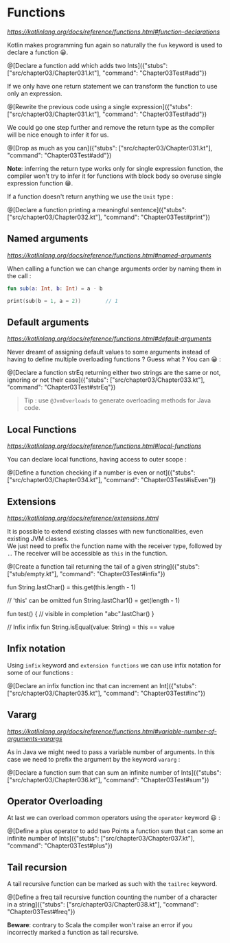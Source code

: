 # Functions

*https://kotlinlang.org/docs/reference/functions.html#function-declarations*

Kotlin makes programming fun again so naturally the `fun` keyword is used to declare a function 😀.

@[Declare a function add which adds two Ints]({"stubs": ["src/chapter03/Chapter031.kt"], "command": "Chapter03Test#add"})

If we only have one return statement we can transform the function to use only an expression.

@[Rewrite the previous code using a single expression]({"stubs": ["src/chapter03/Chapter031.kt"], "command": "Chapter03Test#add"})

We could go one step further and remove the return type as the compiler will be nice enough to infer it for us.

@[Drop as much as you can]({"stubs": ["src/chapter03/Chapter031.kt"], "command": "Chapter03Test#add"})

**Note**: inferring the return type works only for single expression function, the compiler won't try to infer it for functions with block body so overuse single expression function 😁.

If a function doesn't return anything we use the `Unit` type :

@[Declare a function printing a meaningful sentence]({"stubs": ["src/chapter03/Chapter032.kt"], "command": "Chapter03Test#print"})

## Named arguments

*https://kotlinlang.org/docs/reference/functions.html#named-arguments*

When calling a function we can change arguments order by naming them in the call :

```kotlin
fun sub(a: Int, b: Int) = a - b

print(sub(b = 1, a = 2))        // 1
```

## Default arguments

*https://kotlinlang.org/docs/reference/functions.html#default-arguments*

Never dreamt of assigning default values to some arguments instead of having to define multiple overloading functions ?
Guess what ? You can 😀 :

@[Declare a function strEq returning either two strings are the same or not, ignoring or not their case]({"stubs": ["src/chapter03/Chapter033.kt"], "command": "Chapter03Test#strEq"})

> Tip : use `@JvmOverloads` to generate overloading methods for Java code.

## Local Functions

*https://kotlinlang.org/docs/reference/functions.html#local-functions*

You can declare local functions, having access to outer scope :

@[Define a function checking if a number is even or not]({"stubs": ["src/chapter03/Chapter034.kt"], "command": "Chapter03Test#isEven"})

## Extensions

*https://kotlinlang.org/docs/reference/extensions.html*

It is possible to extend existing classes with new functionalities, even existing JVM classes.  
We just need to prefix the function name with the receiver type, followed by `.`. The receiver will be accessible as `this` in the function.

@[Create a function tail returning the tail of a given string]({"stubs": ["stub/empty.kt"], "command": "Chapter03Test#infix"})

fun String.lastChar() =
        this.get(this.length - 1)

// 'this' can be omitted
fun String.lastChar1() =
        get(length - 1)

fun test() {
    // visible in completion
    "abc".lastChar()
}

// Infix
infix fun String.isEqual(value: String) = this == value

## Infix notation

Using `infix` keyword and `extension functions` we can use infix notation for some of our functions :

@[Declare an infix function inc that can increment an Int]({"stubs": ["src/chapter03/Chapter035.kt"], "command": "Chapter03Test#inc"})

## Vararg

*https://kotlinlang.org/docs/reference/functions.html#variable-number-of-arguments-varargs*

As in Java we might need to pass a variable number of arguments. In this case we need to prefix the argument by the keyword `vararg` :

@[Declare a function sum that can sum an infinite number of Ints]({"stubs": ["src/chapter03/Chapter036.kt"], "command": "Chapter03Test#sum"})

## Operator Overloading

At last we can overload common operators using the `operator` keyword 😃 :

@[Define a plus operator to add two Points  a function sum that can some an infinite number of Ints]({"stubs": ["src/chapter03/Chapter037.kt"], "command": "Chapter03Test#plus"})

## Tail recursion

A tail recursive function can be marked as such with the `tailrec` keyword.

@[Define a freq tail recursive function counting the number of a character in a string]({"stubs": ["src/chapter03/Chapter038.kt"], "command": "Chapter03Test#freq"})

**Beware**: contrary to Scala the compiler won't raise an error if you incorrectly marked a function as tail recursive.
